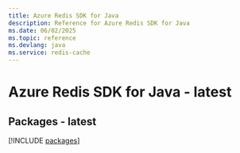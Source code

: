 ```yaml
---
title: Azure Redis SDK for Java
description: Reference for Azure Redis SDK for Java
ms.date: 06/02/2025
ms.topic: reference
ms.devlang: java
ms.service: redis-cache
---
```

# Azure Redis SDK for Java - latest
## Packages - latest
[!INCLUDE [packages](redis-index.md)]